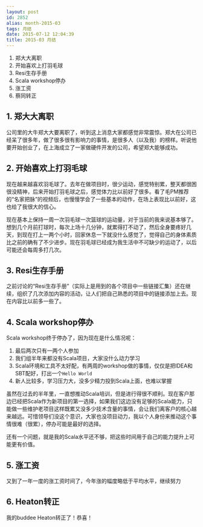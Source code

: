 ```yaml
---
layout: post
id: 2852
alias: month-2015-03
tags: 月结
date: 2015-07-12 12:04:39
title: 2015-03 月结
---
```


1. 郑大大离职
2. 开始喜欢上打羽毛球
3. Resi生存手册
4. Scala workshop停办
5. 涨工资
6. 蔡同转正

## 1. 郑大大离职

公司里的大牛郑大大要离职了，听到这上消息大家都感觉非常震惊。郑大在公司已经呆了很多年，做了很多很有影响力的事情，是很多人（以及我）的榜样。听说他要开始创业了，在上海成立了一家做硬件开发的公司，希望郑大能够成功。

## 2. 开始喜欢上打羽毛球

现在越来越喜欢羽毛球了。去年在做项目时，很少运动，感觉特别累，整天都很困很没精神，后来开始打羽毛球之后，感觉体力比以前好了很多。看了毛PM推荐的“名家把脉”的视频后，也慢慢学会了一些基本的动作，在场上表现比以前好，这也给了我很大的信心。

现在基本上保持一周一次羽毛球一次篮球的运动量，对于当前的我来说基本够了。想到几个月前打球时，每次上场十几分钟，就累得打不动了，然后全身要疼好几天，到现在打上一两个小时，回家休息一下就没什么感觉了，觉得自己的身体素质比之前的确有了不少进步。现在羽毛球已经成为我生活中不可缺少的运动了，以后可能还会每周多打几次。

## 3. Resi生存手册

之前讨论的“Resi生存手册”（实际上是用到的各个项目中一些链接汇集）还在继续，组织了几次添加内容的活动，让人们把自己熟悉的项目中的链接添加上去。现在内容比以前多一些了。

## 4. Scala workshop停办

Scala workshop终于停办了，因为现在是什么情况呢：

1. 最后两次只有一两个人参加
2. 我们组半年来都没有Scala项目，大家没什么动力学习
3. Scala环境和工具不太好配，有两周的workshop做的事情，仅仅是把IDEA和SBT配好，打出一个`Hello World`
4. 新人比较多，学习压力大，没多少精力投到Scala上面，也难以掌握

虽然在过去的半年里，一直想推动Scala培训，但是进行得很不顺利。现在客户那边已经把Scala作为新项目的第一选择，如果我们这边没有足够的Scala能力，只能做一些维护老项目这样既累又没多少技术含量的事情，会让我们离客户的核心越来越远。可惜领导们没这个意识，大家也没项目动力，我以个人身份来推动这个事情很难（很累），停办可能是最好的选择。

还有一个问题，就是我的Scala水平还不够，把这些时间用于自己的能力提升上可能更有价值。

## 5. 涨工资

又到了一年一度的涨工资时间了，今年涨的幅度略低于平均水平，继续努力

## 6. Heaton转正

我的buddee Heaton转正了！恭喜！
